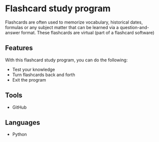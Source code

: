 # Flashcard study program

Flashcards are often used to memorize vocabulary, historical dates, formulas or any subject matter that can be learned via a question-and-answer format. These flashcards are virtual (part of a flashcard software)

## Features

With this flashcard study program, you can do the following:

- Test your knowledge
- Turn flashcards back and forth
- Exit the program

## Tools

- GitHub

## Languages

- Python